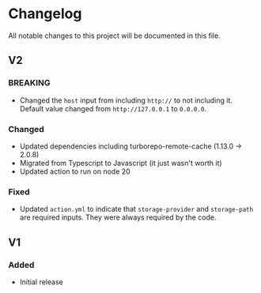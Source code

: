 # Changelog

All notable changes to this project will be documented in this file.

## V2

### BREAKING
- Changed the `host` input from including `http://` to not including it. Default value changed from `http://127.0.0.1` to `0.0.0.0`.

### Changed
- Updated dependencies including turborepo-remote-cache (1.13.0 -> 2.0.8)
- Migrated from Typescript to Javascript (it just wasn't worth it)
- Updated action to run on node 20

### Fixed
- Updated `action.yml` to indicate that `storage-provider` and `storage-path` are required inputs. They were always required by the code.

## V1

### Added
- Initial release